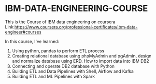 # IBM-DATA-ENGINEERING-COURSE

This is the Course of IBM data engineering on coursera
Link:https://www.coursera.org/professional-certificates/ibm-data-engineer#courses

In this course, I've learned:
1. Using python, pandas to perform ETL process
2. Creating relational database using phpMyAdmin and pgAdmin, design and normalize database using ERD. How to import data into IBM DB2
3. Connecting and operate DB2 database with Python
4. Building ETL and Data Pipelines with Shell, Airflow and Kafka
5. Building ETL and ML Pipelines with Spark

